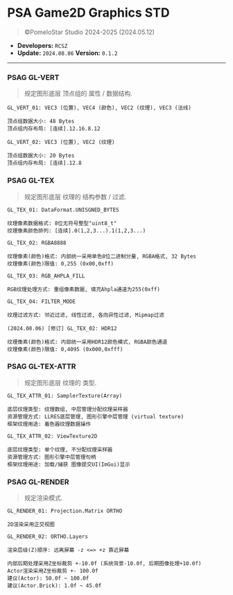 # PSA Game2D Graphics STD
> ©PomeloStar Studio 2024-2025 (2024.05.12)

- __Developers:__ ```RCSZ```
- __Update:__ ```2024.08.06``` __Version:__ ```0.1.2```

---

### PSAG GL-VERT
> 规定图形底层 顶点组的 属性 / 数据结构.

```
GL_VERT_01: VEC3 (位置), VEC4 (颜色), VEC2 (纹理), VEC3 (法线)

顶点组数据大小: 48 Bytes
顶点组内存布局: [连续].12.16.8.12

GL_VERT_02: VEC3 (位置), VEC2 (纹理)

顶点组数据大小: 20 Bytes
顶点组内存布局: [连续].12.8
```

### PSAG GL-TEX
> 规定图形底层 纹理的 结构参数 / 过滤.

```
GL_TEX_01: DataFormat.UNISGNED_BYTES

纹理像素数据格式: 8位无符号整型"uint8_t"
纹理像素颜色排列: [连续].0(1,2,3...).1(1,2,3...)

GL_TEX_02: RGBA8888

纹理像素(颜色)格式: 内部统一采用单色8位二进制分量, RGBA格式, 32 Bytes
纹理像素(颜色)限值: 0,255 (0x00,0xff)

GL_TEX_03: RGB_AHPLA_FILL

RGB纹理处理方式: 重组像素数据, 填充Ahpla通道为255(0xff)

GL_TEX_04: FILTER_MODE

纹理过滤方式: 邻近过滤, 线性过滤, 各向异性过滤, Mipmap过滤

(2024.08.06) [修订] GL_TEX_02: HDR12

纹理像素(颜色)格式: 内部统一采用HDR12颜色模式, RGBA颜色通道
纹理像素(颜色)限值: 0,4095 (0x000,0xfff)
```

### PSAG GL-TEX-ATTR
> 规定图形底层 纹理的 类型.

```
GL_TEX_ATTR_01: SamplerTexture(Array)

底层纹理类型: 纹理数组, 中层管理分配纹理采样器
资源管理方式: LLRES底层管理, 图形引擎中层管理 (virtual texture)
框架纹理用途: 着色器纹理数据操作

GL_TEX_ATTR_02: ViewTexture2D

底层纹理类型: 单个纹理, 不分配纹理采样器
资源管理方式: 图形引擎中层管理句柄
框架纹理用途: 加载/捕获 图像提交UI(ImGui)显示
```

### PSAG GL-RENDER
> 规定渲染模式.

```
GL_RENDER_01: Projection.Matrix ORTHO

2D渲染采用正交视图

GL_RENDER_02: ORTHO.Layers

渲染层级(Z)顺序: 远离屏幕 -z <=> +z 靠近屏幕

内部后期处理采用Z坐标裁剪 +-10.0f (系统背景-10.0f, 后期图像处理+10.0f)
Actor渲染采用Z坐标裁剪 +- 100.0f
建议(Actor): 50.0f ~ 100.0f
建议(Actor.Brick): 1.0f ~ 45.0f
```